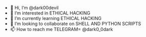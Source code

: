 - 👋 Hi, I’m @dark00devil
- 👀 I’m interested in ETHICAL HACKING 
- 🌱 I’m currently learning ETHICAL HACKING
- 💞️ I’m looking to collaborate on SHELL AND PYTHON SCRIPTS
- 📫 How to reach me TELEGRAM= @dark0_0dark 

<!---
dark00devil/dark00devil is a ✨ special ✨ repository because its `README.md` (this file) appears on your GitHub profile.
You can click the Preview link to take a look at your changes.
--->
